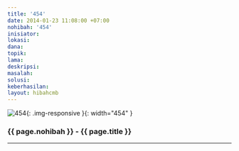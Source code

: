 ```yaml
---
title: '454'
date: 2014-01-23 11:08:00 +07:00
nohibah: '454'
inisiator: 
lokasi: 
dana: 
topik: 
lama: 
deskripsi: 
masalah: 
solusi: 
keberhasilan: 
layout: hibahcmb
---
```


![454](/static/img/hibahcmb/454.png){: .img-responsive }{: width="454" }

### {{ page.nohibah }} - {{ page.title }}

---
